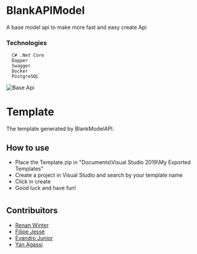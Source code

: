 
# BlankAPIModel

A base model api to make more fast and easy create Api

### Technologies
	
      C# .Net Core
      Dapper
      Swagger
      Docker
      PostgreSQL


![Base Api](https://media.giphy.com/media/3oz8xKdOUnAB08YeRi/giphy.gif)


# Template

The template generated by BlankModelAPI.

## How to use

 - Place the Template.zip in "Documents\Visual Studio 2019\My Exported Templates"
 - Create a project in Visual Studio and search by your template name
 - Click in create
 - Good luck and have fun!

#
## Contribuitors
* [Renan Winter](https://www.github.com/rwspatin)
* [Filipe Jessé](https://www.github.com/filipejesse)
* [Evandro Junior](https://www.github.com/evandrojunior)
* [Yan Agassi](https://www.github.com/yanagassi)
